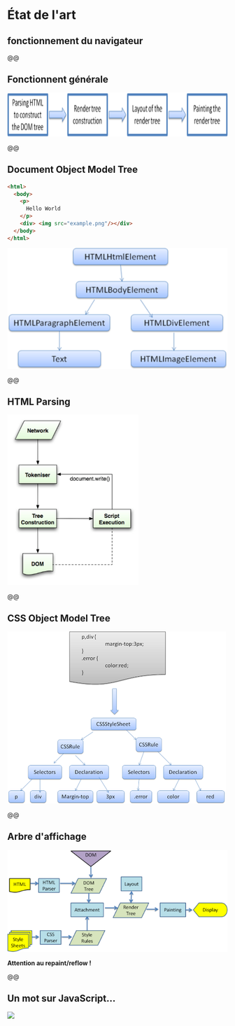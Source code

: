 # État de l'art
fonctionnement du navigateur
---

@@
## Fonctionnent générale
<img src="/img/slides/rendering-engine.png" alt="Rendering engine" height="100" />

@@
## Document Object Model Tree
```html
<html>
  <body>
    <p>
      Hello World
    </p>
    <div> <img src="example.png"/></div>
  </body>
</html>
```
<img src="/img/slides/dom-tree.png" alt="DOM Tree" width="600"/>

@@
## HTML Parsing
<img src="/img/slides/html-parsing-flow.png" alt="HTML Parsing Flow" width="300"/>

@@
## CSS Object Model Tree
<img src="/img/slides/parsing-css.png" alt="CSS Parsing Flow" width="500"/>

@@
## Arbre d'affichage
<img src="/img/slides/webkitflow.png" alt="Webkit Flow" width="800"/>

__Attention au repaint/reflow !__

@@
## Un mot sur JavaScript...
<img src="/img/slides/boucle-événements-navigateur.png" />
